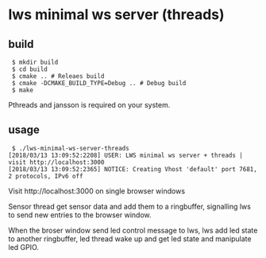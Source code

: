 # lws minimal ws server (threads)

## build

```
 $ mkdir build
 $ cd build
 $ cmake .. # Releaes build
 $ cmake -DCMAKE_BUILD_TYPE=Debug .. # Debug build
 $ make
```

Pthreads and jansson is required on your system.

## usage

```
 $ ./lws-minimal-ws-server-threads
[2018/03/13 13:09:52:2208] USER: LWS minimal ws server + threads | visit http://localhost:3000
[2018/03/13 13:09:52:2365] NOTICE: Creating Vhost 'default' port 7681, 2 protocols, IPv6 off
```

Visit http://localhost:3000 on single browser windows

Sensor thread get sensor data and add them to a ringbuffer,
signalling lws to send new entries to the browser window.

When the broser window send led control message to lws, lws add led state to another ringbuffer,
led thread wake up and get led state and manipulate led GPIO.
